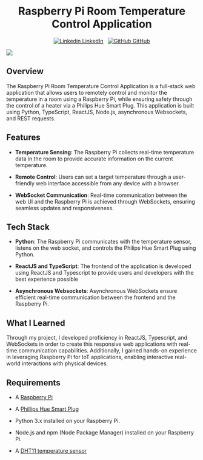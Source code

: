
<div align="center">

# Raspberry Pi Room Temperature Control Application

[![Linkedin](https://i.stack.imgur.com/gVE0j.png) LinkedIn](https://www.linkedin.com/in/cameron-young-37b173129/)
&nbsp;
[![GitHub](https://i.stack.imgur.com/tskMh.png) GitHub](https://github.com/ItsNotCam)
</div>

<img src="docs/Demo.gif">

## Overview

The Raspberry Pi Room Temperature Control Application is a full-stack web application that allows users to remotely control and monitor the temperature in a room using a Raspberry Pi, while ensuring safety through the control of a heater via a Philips Hue Smart Plug. This application is built using Python, TypeScript, ReactJS, Node.js, asynchronous Websockets, and REST requests.


## Features

- **Temperature Sensing**: The Raspberry Pi collects real-time temperature data in the room to provide accurate information on the current temperature.

- **Remote Control**: Users can set a target temperature through a user-friendly web interface accessible from any device with a browser.

- **WebSocket Communication**: Real-time communication between the web UI and the Raspberry Pi is achieved through WebSockets, ensuring seamless updates and responsiveness.

## Tech Stack

- **Python**: The Raspberry Pi communicates with the temperature sensor, listens on the web socket, and controls the Philips Hue Smart Plug using Python.

- **ReactJS and TypeScript**: The frontend of the application is developed using ReactJS and Typescript to provide users and developers with the best experience possible

- **Asynchronous Websockets**: Asynchronous WebSockets ensure efficient real-time communication between the frontend and the Raspberry Pi.

## What I Learned
Through my project, I developed proficiency in ReactJS, Typescript, and WebSockets in order to create this responsive web applications with real-time communication capabilities. Additionally, I gained hands-on experience in leveraging Raspberry Pi for IoT applications, enabling interactive real-world interactions with physical devices.

## Requirements


- A [Raspberry Pi](https://www.raspberrypi.com)

- A [Phillips Hue Smart Plug](https://www.philips-hue.com/en-us/p/hue-smart-plug/046677552343)

- Python 3.x installed on your Raspberry Pi.

- Node.js and npm (Node Package Manager) installed on your Raspberry Pi.

- A [DHT11 temperature sensor](https://www.amazon.com/Temperature-Humidity-Digital-3-3V-5V-Raspberry/dp/B07WT2HJ4F/ref=sr_1_5?keywords=dht11&qid=1695258164&sr=8-5)
